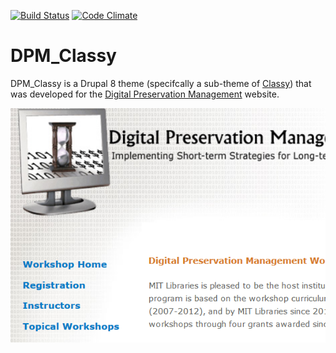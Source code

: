 [![Build Status](https://api.travis-ci.com/MITLibraries/dpm_classy.svg)](https://travis-ci.org/MITLibraries/dpm_classy)
[![Code Climate](https://codeclimate.com/github/MITLibraries/dpm_classy/badges/gpa.svg)](https://codeclimate.com/github/MITLibraries/dpm_classy)

DPM_Classy
======

DPM_Classy is a Drupal 8 theme (specifcally a sub-theme of [Classy](https://www.drupal.org/docs/8/core/themes/classy-theme)) that was developed for the [Digital Preservation Management](https://dpworkshop.org/) website.

![Screenshot of DPM Classy in action](https://github.com/MITLibraries/dpm_classy/blob/master/screenshot.png)
